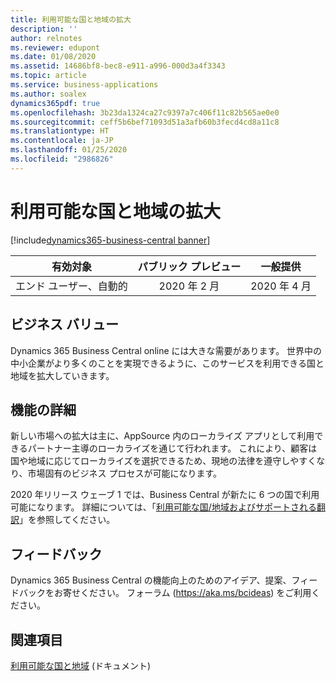```yaml
---
title: 利用可能な国と地域の拡大
description: ''
author: relnotes
ms.reviewer: edupont
ms.date: 01/08/2020
ms.assetid: 14686bf8-bec8-e911-a996-000d3a4f3343
ms.topic: article
ms.service: business-applications
ms.author: soalex
dynamics365pdf: true
ms.openlocfilehash: 3b23da1324ca27c9397a7c406f11c82b565ae0e0
ms.sourcegitcommit: ceff5b6bef71093d51a3afb60b3fecd4cd8a11c8
ms.translationtype: HT
ms.contentlocale: ja-JP
ms.lasthandoff: 01/25/2020
ms.locfileid: "2986826"
---
```

# <a name="expanded-country-and-regional-availability"></a>利用可能な国と地域の拡大
[!include[dynamics365-business-central banner](../includes/dynamics365-business-central.md)]

| 有効対象    |  パブリック プレビュー | 一般提供 | 
| ---------- | :----------: |:----------: |
|エンド ユーザー、自動的|2020 年 2 月| 2020 年 4 月|


## <a name="business-value"></a>ビジネス バリュー
<!-- bv start -->
Dynamics 365 Business Central online には大きな需要があります。 世界中の中小企業がより多くのことを実現できるように、このサービスを利用できる国と地域を拡大していきます。
<!-- bv end -->



## <a name="feature-details"></a>機能の詳細
<!--feature detail start -->
新しい市場への拡大は主に、AppSource 内のローカライズ アプリとして利用できるパートナー主導のローカライズを通じて行われます。 これにより、顧客は国や地域に応じてローカライズを選択できるため、現地の法律を遵守しやすくなり、市場固有のビジネス プロセスが可能になります。

2020 年リリース ウェーブ 1 では、Business Central が新たに 6 つの国で利用可能になります。 詳細については、「[利用可能な国/地域およびサポートされる翻訳](https://docs.microsoft.com/dynamics365/business-central/dev-itpro/compliance/apptest-countries-and-translations#planned-future-availability)」を参照してください。
<!--feature detail end -->






## <a name="tell-us-what-you-think"></a>フィードバック
Dynamics 365 Business Central の機能向上のためのアイデア、提案、フィードバックをお寄せください。 フォーラム (https://aka.ms/bcideas) をご利用ください。




## <a name="see-also"></a>関連項目

[利用可能な国と地域](https://aka.ms/bccountries) (ドキュメント)
